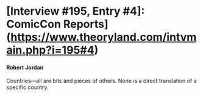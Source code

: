 # [Interview #195, Entry #4]: ComicCon Reports](https://www.theoryland.com/intvmain.php?i=195#4)

#### Robert Jordan

Countries—all are bits and pieces of others. None is a direct translation of a specific country.

